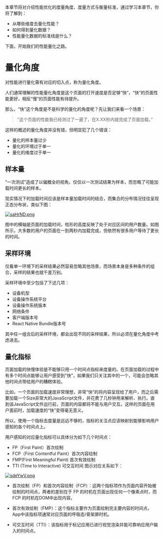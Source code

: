 本章节将对介绍性能优化的度量角度、度量方式与衡量标准，通过学习本章节，你将了解到：
- 从哪些维度去量化性能？
- 如何得到量化数据？
- 性能量化数据的标准线是什么？

下面，开始我们的性能量化之路。

# 量化角度
对性能进行量化需有对应的切入点，称为量化角度。

人们通常理解的性能量化角度是这个页面的打开速度是否足够“快”，“快”的页面性能更好，相反“慢”的页面性能有待提升。

那么，“快”这个角度是不是科学的量化的角度呢？先让我们来看一个场景：
> “这个页面的性能我已经测过了一遍了，在X.XX秒内就完成了页面加载。”

这样的概述的量化角度并没有错，但明显犯了几个错误：

- 量化的样本量过少
- 量化的环境过于单一
- 量化的维度过于单一

## 样本量
“一次测试”造成了以偏概全的视角，仅仅以一次测试结果为样本，而忽略了可能加载时间更长的样本。

现实情况下的加载时间应该是样本量加载时间的结合，而集合的分布情况往往呈现正态分布状，类似下图：

[![saHrND.png](https://s3.ax1x.com/2021/01/14/saHrND.png)](https://imgchr.com/i/saHrND)

图中的横轴是页面的加载时间，柱形的高度反映了处于对应区间的用户数量。如图所示，大多数的用户的页面在一到两秒内加载完成，但依然有很多用户等待了更长的时间。

## 采样环境
仅看单一环境下的采样结果必然容易忽略其他场景，而场景本身是多种条件的组合，采样的结果也就千差万别。

采样环境中至少包括了下述几项：
- 设备机型
- 设备操作系统平台
- 设备操作系统版本
- 网络条件
- 客户端版本号
- React Native Bundle版本号

其中任一组合后的采样环境，都会出现不同的采样结果，所以必须在量化角度中考虑进去。

## 量化指标
页面加载的快慢体验是不能够只用一个时间点指标来度量的。在页面加载的过程中有多个时间点能够让用户感受到“快”，如果我们只关注其中的一个，可能会忽略其他时间点带给用户的糟糕体验。

比如，一个页面的加载速度非常理想，非常“快”的将内容呈现给了用户，而之后需要加载一个Size非常大的JavaScript文件，并花费了几秒钟用来解析、执行。直到该JavaScript文件运行前，页面的内容都将不能与用户交互。这样的页面在用户面前时，加载速度的“快”变得毫无意义。

所以，使用一个指标去度量是远远不够的，指标的关注点应该映射到能够影响用户感知的各个时间点上。

用户感知的对应量化指标可以具体分为如下几个时间点：
- FP（First Paint）首次绘制
- FCP（First Contentful Paint）首次内容绘制
- FMP(First Meaningful Paint) 首次有效绘制
- TTI (Time to Interactive) 可交互时间
图示对应关系如下：

[![sdeYwV.png](https://s3.ax1x.com/2021/01/14/sdeYwV.png)](https://imgchr.com/i/sdeYwV)

- 首次绘制（FP）和首次内容绘制（FCP）：这两个指标项作为页面内容开始被绘制的时间点，两者的差别在于 FP 的时机在页面出现任何一个像素点时，而 FCP 的时机在DOM中出现内容。

- 首次有效绘制（FMP）：这个指标主要作为页面绘制完主要内容的时间点，App中该指标项通常对应页面的呼吸态/骨架屏时机。

- 可交互时间（TTI）：该指标用于标记应用已进行视觉渲染并能可靠响应用户输入的时间点。